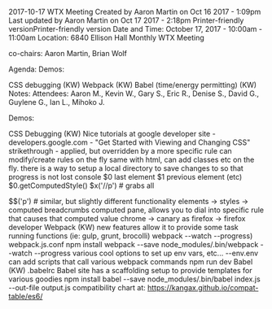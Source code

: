 2017-10-17 WTX Meeting
Created by Aaron Martin on Oct 16 2017 - 1:09pm 
Last updated by Aaron Martin on Oct 17 2017 - 2:18pm
Printer-friendly versionPrinter-friendly version
Date and Time: October 17, 2017 - 10:00am - 11:00am
Location:  6840 Ellison Hall
Monthly WTX Meeting

co-chairs: Aaron Martin, Brian Wolf

Agenda: 
Demos:

CSS debugging (KW)
Webpack (KW)
Babel (time/energy permitting) (KW)
Notes: 
Attendees: Aaron M., Kevin W., Gary S., Eric R., Denise S., David G., Guylene G., Ian L., Mihoko J.

Demos:

CSS Debugging (KW)
Nice tutorials at google developer site - developers.google.com - "Get Started with Viewing and Changing CSS"
strikethrough - applied, but overridden by a more specific rule
can modify/create rules on the fly
same with html, can add classes etc on the fly.
there is a way to setup a local directory to save changes to so that progress is not lost
console 
$0 last element
$1 previous element (etc)
$0.getComputedStyle()
$x('//p')  #  grabs all <p>
$$('p')   # similar, but slightly different functionality
elements -> styles -> computed
breadcrumbs
computed pane, allows you to dial into specific rule that causes that computed value 
chrome -> canary as firefox -> firefox developer
Webpack (KW)
new features allow it to provide some task running functions (ie: gulp, grunt, brocolli)
webpack --watch --progress)
webpack.js.conf
npm install webpack --save
node_modules/.bin/webpack --watch --progress
various cool options to set up env vars, etc...   --env.env
can add scripts that call various webpack commands
npm run dev
Babel (KW)
.babelrc
Babel site has a scaffolding setup to provide templates for various goodies
npm install babel --save
node_modules/.bin/babel index.js --out-file output.js
compatibility chart at: 
https://kangax.github.io/compat-table/es6/
